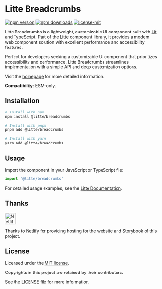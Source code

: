 # Litte Breadcrumbs

<!-- [![jsr score](https://jsr.io/badges/@litte/breadcrumbs/score)](https://jsr.io/@litte/breadcrumbs) -->
<!-- [![jsr version](https://jsr.io/badges/@litte/breadcrumbs)](https://jsr.io/@litte/breadcrumbs) -->
[![npm version](https://img.shields.io/npm/v/@litte/breadcrumbs)](https://www.npmjs.com/package/@litte/breadcrumbs)
[![npm downloads](https://img.shields.io/npm/dm/@litte/breadcrumbs)](https://www.npmjs.com/package/@litte/breadcrumbs)
[![license-mit](https://img.shields.io/badge/License-MIT-greens.svg)][license-mit]

Litte Breadcrumbs is a lightweight, customizable UI component built with [Lit][lit]
and [TypeScript][typescript]. Part of the [Litte][litte-homepage] component library,
it provides a modern web component solution with excellent performance and
accessibility features.

Perfect for developers seeking a customizable UI component that prioritizes accessibility and performance,
Litte Breadcrumbs streamlines implementation with a simple API and deep customization options.

Visit the [homepage][litte-homepage] for more detailed information.

**Compatibility**: ESM-only.

## Installation

```sh
# Install with npm
npm install @litte/breadcrumbs

# Install with pnpm
pnpm add @litte/breadcrumbs

# Install with yarn
yarn add @litte/breadcrumbs
```

## Usage

Import the component in your JavaScript or TypeScript file:

```ts
import '@litte/breadcrumbs'
```

For detailed usage examples, see the [Litte Documentation](https://litte.dev/docs).

## Thanks

<p align="left" style="margin-top: 20px;">
  <a href="https://www.netlify.com/?utm_source=litte&utm_medium=npmjs&utm_campaign=README" style="margin-right: 12px;">
    <img src="https://www.netlify.com/img/global/badges/netlify-color-accent.svg" alt="Netlify" height="36px" />
  </a>
</p>

Thanks to [Netlify](https://www.netlify.com/) for providing hosting for the website and Storybook of this project.

## License

Licensed under the [MIT license][license-mit].

Copyrights in this project are retained by their contributors.

See the [LICENSE][license-mit] file for more information.

[litte-homepage]: https://litte.dev
[license-mit]: https://github.com/riipandi/litte/blob/main/LICENSE
[typescript]: https://www.typescriptlang.org
[lit]: https://lit.dev
